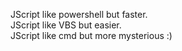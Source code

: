 JScript like powershell but faster.  
JScript like VBS but easier.  
JScript like cmd but more mysterious :)  

